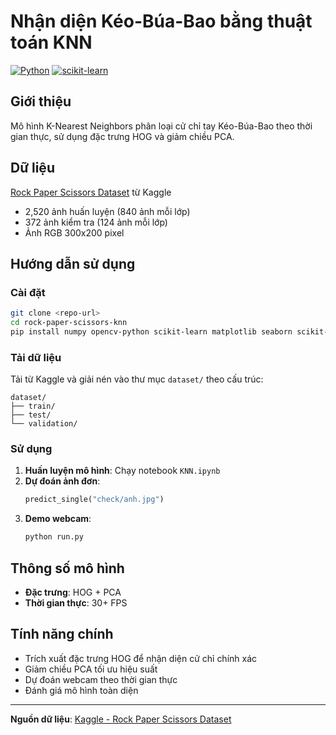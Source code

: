 # Nhận diện Kéo-Búa-Bao bằng thuật toán KNN

[![Python](https://img.shields.io/badge/Python-3.7+-blue.svg)](https://www.python.org/downloads/)
[![scikit-learn](https://img.shields.io/badge/scikit--learn-latest-orange.svg)](https://scikit-learn.org/)

## Giới thiệu
Mô hình K-Nearest Neighbors phân loại cử chỉ tay Kéo-Búa-Bao theo thời gian thực, sử dụng đặc trưng HOG và giảm chiều PCA.

## Dữ liệu
[Rock Paper Scissors Dataset](https://www.kaggle.com/datasets/drgfreeman/rockpaperscissors) từ Kaggle
- 2,520 ảnh huấn luyện (840 ảnh mỗi lớp)
- 372 ảnh kiểm tra (124 ảnh mỗi lớp)
- Ảnh RGB 300x200 pixel

## Hướng dẫn sử dụng

### Cài đặt
```bash
git clone <repo-url>
cd rock-paper-scissors-knn
pip install numpy opencv-python scikit-learn matplotlib seaborn scikit-image joblib
```

### Tải dữ liệu
Tải từ Kaggle và giải nén vào thư mục `dataset/` theo cấu trúc:
```
dataset/
├── train/
├── test/
└── validation/
```

### Sử dụng
1. **Huấn luyện mô hình**: Chạy notebook `KNN.ipynb`
2. **Dự đoán ảnh đơn**: 
   ```python
   predict_single("check/anh.jpg")
   ```
3. **Demo webcam**: 
   ```bash
   python run.py
   ```

## Thông số mô hình
- **Đặc trưng**: HOG + PCA
- **Thời gian thực**: 30+ FPS

## Tính năng chính
- Trích xuất đặc trưng HOG để nhận diện cử chỉ chính xác
- Giảm chiều PCA tối ưu hiệu suất
- Dự đoán webcam theo thời gian thực
- Đánh giá mô hình toàn diện

---
**Nguồn dữ liệu**: [Kaggle - Rock Paper Scissors Dataset](https://www.kaggle.com/datasets/drgfreeman/rockpaperscissors)
